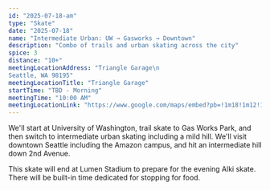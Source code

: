 ```yaml
---
id: "2025-07-18-am"
type: "Skate"
date: "2025-07-18"
name: "Intermediate Urban: UW → Gasworks → Downtown"
description: "Combo of trails and urban skating across the city"
spice: 3
distance: "10+"
meetingLocationAddress: "Triangle Garage\n
Seattle, WA 98195"
meetingLocationTitle: "Triangle Garage"
startTime: "TBD - Morning"
meetingTime: "10:00 AM"
meetingLocationLink: "https://www.google.com/maps/embed?pb=!1m18!1m12!1m3!1d9709.467055849913!2d-122.32088977039456!3d47.65221575329358!2m3!1f0!2f0!3f0!3m2!1i1024!2i768!4f13.1!3m3!1m2!1s0x549014ec836e16b9%3A0x4a82ded5d3d30152!2sTriangle%20Garage%2C%20Seattle%2C%20WA%2098195!5e0!3m2!1sen!2sus!4v1720458396259!5m2!1sen!2sus"
---
```


We'll start at University of Washington, trail skate to Gas Works Park, and then switch
to intermediate urban skating including a mild hill. We'll visit downtown Seattle including the Amazon
campus, and hit an intermediate hill down 2nd Avenue.

This skate will end at Lumen Stadium to prepare for the evening Alki skate. There will be built-in
time dedicated for stopping for food.
